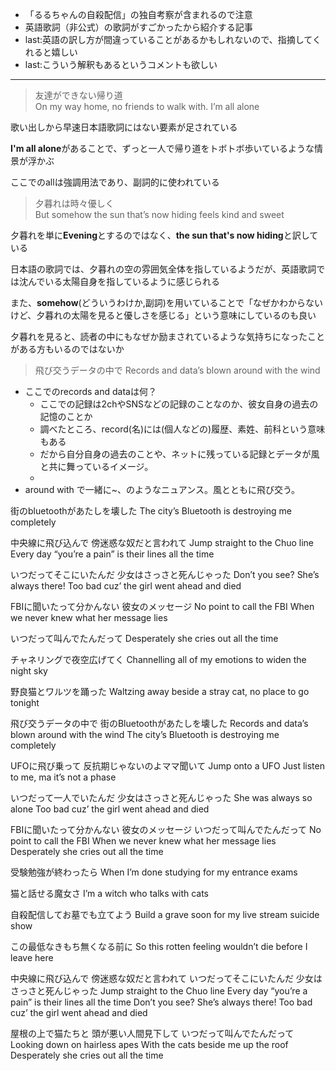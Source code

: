 
- 「るるちゃんの自殺配信」の独自考察が含まれるので注意
- 英語歌詞（非公式）の歌詞がすごかったから紹介する記事
- last:英語の訳し方が間違っていることがあるかもしれないので、指摘してくれると嬉しい
- last:こういう解釈もあるというコメントも欲しい

---

> 友達ができない帰り道  
On my way home, no friends to walk with. I’m all alone

歌い出しから早速日本語歌詞にはない要素が足されている

**I'm all alone**があることで、ずっと一人で帰り道をトボトボ歩いているような情景が浮かぶ

ここでのallは強調用法であり、副詞的に使われている


> 夕暮れは時々優しく  
But somehow the sun that’s now hiding feels kind and sweet

夕暮れを単に**Evening**とするのではなく、**the sun that's now hiding**と訳している

日本語の歌詞では、夕暮れの空の雰囲気全体を指しているようだが、英語歌詞では沈んでいる太陽自身を指しているように感じられる

また、**somehow**(どういうわけか,副詞)を用いていることで「なぜかわからないけど、夕暮れの太陽を見ると優しさを感じる」という意味にしているのも良い

夕暮れを見ると、読者の中にもなぜか励まされているような気持ちになったことがある方もいるのではないか


> 飛び交うデータの中で
Records and data’s blown around with the wind

- ここでのrecords and dataは何？
  - ここでの記録は2chやSNSなどの記録のことなのか、彼女自身の過去の記憶のことか
  - 調べたところ、record(名)には(個人などの)履歴、素姓、前科という意味もある
  - だから自分自身の過去のことや、ネットに残っている記録とデータが風と共に舞っているイメージ。
  - 
- around with で一緒に~、のようなニュアンス。風とともに飛び交う。


街のbluetoothがあたしを壊した
The city’s Bluetooth is
destroying me completely


中央線に飛び込んで
傍迷惑な奴だと言われて
Jump straight to the Chuo line
Every day “you’re a pain”
is their lines all the time

いつだってそこにいたんだ
少女はさっさと死んじゃった
Don’t you see? She’s always there!
Too bad cuz’ the girl
went ahead and died

FBIに聞いたって分かんない
彼女のメッセージ
No point to call the FBI
When we never knew what her message lies

いつだって叫んでたんだって
Desperately she cries out all the time

チャネリングで夜空広げてく
Channelling all of my emotions
to widen the night sky

野良猫とワルツを踊った
Waltzing away beside a stray cat,
no place to go tonight

飛び交うデータの中で
街のBluetoothがあたしを壊した
Records and data’s blown
around with the wind
The city’s Bluetooth is
destroying me completely

UFOに飛び乗って
反抗期じゃないのよママ聞いて
Jump onto a UFO
Just listen to me, ma it’s not a phase

いつだって一人でいたんだ
少女はさっさと死んじゃった
She was always so alone
Too bad cuz’ the girl
went ahead and died

FBIに聞いたって分かんない
彼女のメッセージ
いつだって叫んでたんだって
No point to call the FBI
When we never knew what her message lies
Desperately she cries out all the time

受験勉強が終わったら
When I’m done studying
for my entrance exams

猫と話せる魔女さ
I’m a witch who talks with cats

自殺配信してお墓でも立てよう
Build a grave soon for my
live stream suicide show

この最低なきもち無くなる前に
So this rotten feeling wouldn’t
die before I leave here

中央線に飛び込んで
傍迷惑な奴だと言われて
いつだってそこにいたんだ
少女はさっさと死んじゃった
Jump straight to the Chuo line
Every day “you’re a pain”
is their lines all the time
Don’t you see? She’s always there!
Too bad cuz’ the girl
went ahead and died

屋根の上で猫たちと
頭が悪い人間見下して
いつだって叫んでたんだって
Looking down on hairless apes
With the cats beside me up the roof
Desperately she cries out all the time

